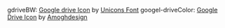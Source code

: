 gdriveBW: <a href="https://iconscout.com/icons/google-drive" target="_blank">Google drive Icon</a> by <a href="https://iconscout.com/contributors/unicons" target="_blank">Unicons Font</a>
googel-driveColor: <a href="https://iconscout.com/icons/google-drive" target="_blank">Google Drive Icon</a> by <a href="https://iconscout.com/contributors/oviyan" target="_blank">Amoghdesign</a>